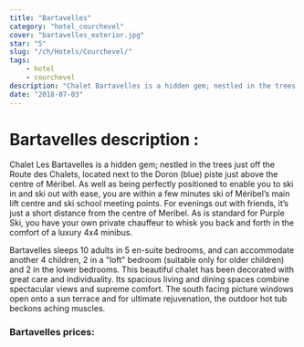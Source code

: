 ```yaml
---
title: "Bartavelles"
category: "hotel_courchevel"
cover: "bartavelles_exterior.jpg"
star: "5"
slug: "/ch/Hotels/Courchevel/"
tags:
    - hotel
    - courchevel
description: "Chalet Bartavelles is a hidden gem; nestled in the trees just off the Route des Chalets located above the centre of Meribel."
date: "2018-07-03" 
--- 
```


# Bartavelles description : 
Chalet Les Bartavelles is a hidden gem; nestled in the trees just off the Route des Chalets, located next to the Doron (blue) piste just above the centre of Méribel. As well as being perfectly positioned to enable you to ski in and ski out with ease, you are within a few minutes ski of Méribel’s main lift centre and ski school meeting points. For evenings out with friends, it’s just a short distance from the centre of Meribel. As is standard for Purple Ski, you have your own private chauffeur to whisk you back and forth in the comfort of a luxury 4x4 minibus.

Bartavelles sleeps 10 adults in 5 en-suite bedrooms, and can accommodate another 4 children, 2 in a "loft" bedroom (suitable only for older children) and 2 in the lower bedrooms. This beautiful chalet has been decorated with great care and individuality. Its spacious living and dining spaces combine spectacular views and supreme comfort. The south facing picture windows open onto a sun terrace and for ultimate rejuvenation, the outdoor hot tub beckons aching muscles.

### Bartavelles prices:
